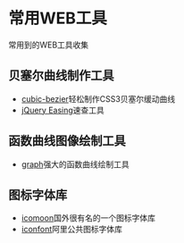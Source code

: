 # 常用WEB工具
常用到的WEB工具收集

## 贝塞尔曲线制作工具
* [cubic-bezier](http://cubic-bezier.com/#.17,.67,.83,.67)轻松制作CSS3贝塞尔缓动曲线
* [jQuery Easing](http://www.xuanfengge.com/easeing/easeing/)速查工具

## 函数曲线图像绘制工具
* [graph](http://graph.tk/)强大的函数曲线绘制工具

## 图标字体库
* [icomoon](https://icomoon.io/app/)国外很有名的一个图标字体库
* [iconfont](http://www.iconfont.cn/)阿里公共图标字体库

